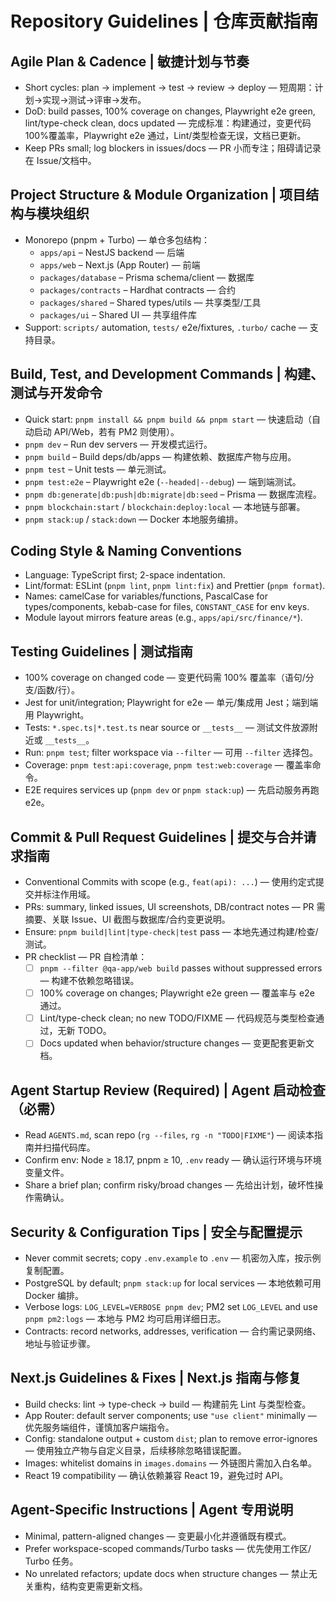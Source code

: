 # Repository Guidelines | 仓库贡献指南

## Agile Plan & Cadence | 敏捷计划与节奏
- Short cycles: plan → implement → test → review → deploy — 短周期：计划→实现→测试→评审→发布。
- DoD: build passes, 100% coverage on changes, Playwright e2e green, lint/type-check clean, docs updated — 完成标准：构建通过，变更代码100%覆盖率，Playwright e2e 通过，Lint/类型检查无误，文档已更新。
- Keep PRs small; log blockers in issues/docs — PR 小而专注；阻碍请记录在 Issue/文档中。

## Project Structure & Module Organization | 项目结构与模块组织
- Monorepo (pnpm + Turbo) — 单仓多包结构：
  - `apps/api` – NestJS backend — 后端
  - `apps/web` – Next.js (App Router) — 前端
  - `packages/database` – Prisma schema/client — 数据库
  - `packages/contracts` – Hardhat contracts — 合约
  - `packages/shared` – Shared types/utils — 共享类型/工具
  - `packages/ui` – Shared UI — 共享组件库
- Support: `scripts/` automation, `tests/` e2e/fixtures, `.turbo/` cache — 支持目录。

## Build, Test, and Development Commands | 构建、测试与开发命令
- Quick start: `pnpm install && pnpm build && pnpm start` — 快速启动（自动启动 API/Web，若有 PM2 则使用）。
- `pnpm dev` – Run dev servers — 开发模式运行。
- `pnpm build` – Build deps/db/apps — 构建依赖、数据库产物与应用。
- `pnpm test` – Unit tests — 单元测试。
- `pnpm test:e2e` – Playwright e2e (`--headed|--debug`) — 端到端测试。
- `pnpm db:generate|db:push|db:migrate|db:seed` – Prisma — 数据库流程。
- `pnpm blockchain:start` / `blockchain:deploy:local` — 本地链与部署。
- `pnpm stack:up` / `stack:down` — Docker 本地服务编排。

## Coding Style & Naming Conventions
- Language: TypeScript first; 2-space indentation.
- Lint/format: ESLint (`pnpm lint`, `pnpm lint:fix`) and Prettier (`pnpm format`).
- Names: camelCase for variables/functions, PascalCase for types/components, kebab-case for files, `CONSTANT_CASE` for env keys.
- Module layout mirrors feature areas (e.g., `apps/api/src/finance/*`).

## Testing Guidelines | 测试指南
- 100% coverage on changed code — 变更代码需 100% 覆盖率（语句/分支/函数/行）。
- Jest for unit/integration; Playwright for e2e — 单元/集成用 Jest；端到端用 Playwright。
- Tests: `*.spec.ts|*.test.ts` near source or `__tests__` — 测试文件放源附近或 `__tests__`。
- Run: `pnpm test`; filter workspace via `--filter` — 可用 `--filter` 选择包。
- Coverage: `pnpm test:api:coverage`, `pnpm test:web:coverage` — 覆盖率命令。
- E2E requires services up (`pnpm dev` or `pnpm stack:up`) — 先启动服务再跑 e2e。

## Commit & Pull Request Guidelines | 提交与合并请求指南
- Conventional Commits with scope (e.g., `feat(api): ...`) — 使用约定式提交并标注作用域。
- PRs: summary, linked issues, UI screenshots, DB/contract notes — PR 需摘要、关联 Issue、UI 截图与数据库/合约变更说明。
- Ensure: `pnpm build|lint|type-check|test` pass — 本地先通过构建/检查/测试。
- PR checklist — PR 自检清单：
  - [ ] `pnpm --filter @qa-app/web build` passes without suppressed errors — 构建不依赖忽略错误。
  - [ ] 100% coverage on changes; Playwright e2e green — 覆盖率与 e2e 通过。
  - [ ] Lint/type-check clean; no new TODO/FIXME — 代码规范与类型检查通过，无新 TODO。
  - [ ] Docs updated when behavior/structure changes — 变更配套更新文档。

## Agent Startup Review (Required) | Agent 启动检查（必需）
- Read `AGENTS.md`, scan repo (`rg --files`, `rg -n "TODO|FIXME"`) — 阅读本指南并扫描代码库。
- Confirm env: Node ≥ 18.17, pnpm ≥ 10, `.env` ready — 确认运行环境与环境变量文件。
- Share a brief plan; confirm risky/broad changes — 先给出计划，破坏性操作需确认。

## Security & Configuration Tips | 安全与配置提示
- Never commit secrets; copy `.env.example` to `.env` — 机密勿入库，按示例复制配置。
- PostgreSQL by default; `pnpm stack:up` for local services — 本地依赖可用 Docker 编排。
- Verbose logs: `LOG_LEVEL=VERBOSE pnpm dev`; PM2 set `LOG_LEVEL` and use `pnpm pm2:logs` — 本地与 PM2 均可启用详细日志。
- Contracts: record networks, addresses, verification — 合约需记录网络、地址与验证步骤。

## Next.js Guidelines & Fixes | Next.js 指南与修复
- Build checks: lint → type-check → build — 构建前先 Lint 与类型检查。
- App Router: default server components; use `"use client"` minimally — 优先服务端组件，谨慎加客户端指令。
- Config: standalone output + custom `dist`; plan to remove error-ignores — 使用独立产物与自定义目录，后续移除忽略错误配置。
- Images: whitelist domains in `images.domains` — 外链图片需加入白名单。
- React 19 compatibility — 确认依赖兼容 React 19，避免过时 API。

## Agent-Specific Instructions | Agent 专用说明
- Minimal, pattern-aligned changes — 变更最小化并遵循既有模式。
- Prefer workspace-scoped commands/Turbo tasks — 优先使用工作区/ Turbo 任务。
- No unrelated refactors; update docs when structure changes — 禁止无关重构，结构变更需更新文档。
